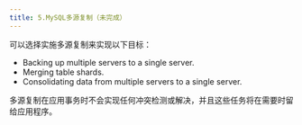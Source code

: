 ```yaml
---
title: 5.MySQL多源复制（未完成）
---
```

可以选择实施多源复制来实现以下目标：

* Backing up multiple servers to a single server.
* Merging table shards.
* Consolidating data from multiple servers to a single server.

多源复制在应用事务时不会实现任何冲突检测或解决，并且这些任务将在需要时留给应用程序。
